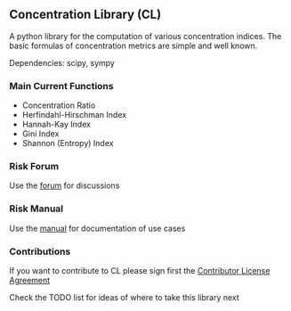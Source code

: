## Concentration Library (CL)

A python library for the computation of various concentration indices.
The basic formulas of concentration metrics are simple and well known.

Dependencies: scipy, sympy

### Main Current Functions

* Concentration Ratio
* Herfindahl-Hirschman Index
* Hannah-Kay Index
* Gini Index
* Shannon (Entropy) Index

### Risk Forum 
Use the [forum](https://www.openrisk.eu/commons/forum/viewforum.php?f=20) for discussions

### Risk Manual
Use the [manual](https://www.openrisk.eu/commons/risk_manual/Main_Page) for documentation of use cases

### Contributions

If you want to contribute to CL please sign first the <a href="https://www.clahub.com/agreements/open-risk/OpenCPM">Contributor License Agreement</a>

Check the TODO list for ideas of where to take this library next
